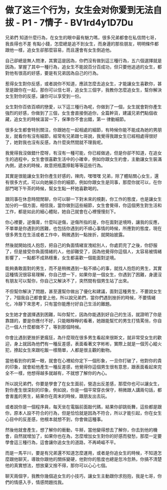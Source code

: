 # 做了这三个行为，女生会对你爱到无法自拔 - P1 - 7情子 - BV1rd4y1D7Du

兄弟們 知道什麼行為，在女生的眼中最有魅力嗎，很多兄弟都會在私信問七哥，我長得也不差 有點小錢，怎麼總是追不到女生，而身邊的那些朋友，明明條件都跟他一樣，追女生卻那麼容易，而且還會有女生倒追他。

自己卻總是無人問津，其實這是因為，你們沒有做到這三種行為，五六個選擇就是因為，掌握了其中一種行為，追女生不能說百分百成功，但只要他追過的女生，都對他有很高的好感，要是有兄弟因為自己的行為。

惹得女生對你反感，或者說你不知道，應該怎麼去追女生，才能讓女生喜歡你，甚至是跟你在一起，那你可以信七哥，追女生三個字，我教你怎麼追女生，幫你解決女生對你的反感，讓你可以享受到一份。

女生對你百依百順的戀愛，以下這三種行為呢，你做到了一個，女生就會對你產生強烈的好感，你做到了三個，女生會直接倒追你，全篇幹貨，建議兄弟們點個收藏，追女生的時候溫習一下，保準你不會出錯，第一 律動細節。

很多女生都會特別關注，你跟她在一起相處的細節，有時候你能不能成為她的男朋友，就看你有沒有細節，經常有兄弟跟七哥說，我覺得我跟女生已經相處得很好了，她對我也沒有反感，為什麼突然間就不理我呢。

我覺得我沒做錯什麼呀，有沒有一種可能，你已經做過，但是你卻不知道，在追女生的過程中，女生會很喜歡生活中的小確幸，例如你跟女生約會，主動讓女生裝滿內側，遞水的時候，故意把瓶蓋擰鬆等等這些行為。

其實是很能讓女生對你產生好感的，辣肉，嘿嘿嘿 兄弟，除了體貼關心女生，還有很多方式，可以向她展示你的細節，例如你跟女生是同事，那麼你就可以，在你部門喝下午茶的時候，幫女生點一杯她喜歡喝的。

跟同事在休息時間閒聊，你可以聊一下對未來的規劃，你工作的態度，也是讓女生加分的一個方面，相信我，當你做到這些細節，女生會覺得，你這個男生對生活和工作，都是如此的細心體貼，她自己就會在心裡慢慢刻下。

你心裡要，逆傷膏，什麼叫逆傷，逆傷所指的是，你在面對逆境時，讓我的反應，不單單是你遇到的困難，也包括你遇到的不順心事情的時候，所應對的態度，現在很多男生在生活或者工作中，稍微遇到一點挫折，就開始披露。

然後就開始找人抱怨，把自己的負面情緒宣洩給別人，你處罰完了之後，你舒服了，但是接受你負面情緒的人，他卻難受了，因為他覺得你這個人，太容易被情緒影響了，一點都不成熟穩重，女生都喜歡一個能面對逆境。

能夠勇敢面對的男生，而不是稍微遇到一點不順心的事，就找人抱怨的男生，其實這種情況很容易理解，你自己想一下，如果你是一個女生，你遇到了困難，身邊沒有朋友可以幫你，你自己又解決不了，突然間有個男生站了出來。

不但幫你解決了問題，甚至還幫你做出了優化和建議，面對這種男生，不要說女生了，7個我自己都會愛上他，所以說兄弟們，當你們遇到挫折的時候，不要情緒化，冷靜下來思考，只有當你能應付好自己生活的難題。

女生她才會選擇遇到困難，叫你幫忙，因為你能遇到好自己的生活，就證明了你是靠譜的，要是你應付不好，只能眼睜睜的看著，她跟能幫忙的男生打情罵俏，你自己一個人什麼都做不了，等到那個時候。

你會比遇到更挫折更瘋狂，為什麼現在很多男生看起來很斯文，就非常受女生的歡迎，身上就因為他們有一種反差感，表面看著文字彬彬，實際上就是一個芳心縱火犯，撩起女生來跟吃飯一樣簡單，人都是很主觀的動物。

當他看到你的第一眼，就會在心裡給你定下一個形象，一旦你打破了，他對你的貴的印象，就會給他產生一種反差感，他覺得你這個男生很有意思，跟表面看起來完全不一樣，他想得越多就越有，不就想了解你的內心。

所以說兄弟們，你要是學會了在女生面前，營造出反差感，那麼你也可以讓女生，對你產生很深刻的印象，例如說，你是一個平常穿衣保守，稍微跟人講兩句話，都會害羞的男生，結果你在周末的時候，跟朋友出去玩。

或者說你是一個程序員，每天坐在電腦前面敲代碼，結果你卻跳街舞，這些都是跟你，原本人設不符合的行為，但是恰恰就是因為不符合，所以才能引起，你在女生心目中的反差感，他根本就想不到，你會做這種事。

然後他就會產生，想了解你的衝動，牛掰，當他變得想去了解你，你去到他的機會，自然就增加了，如果你也在為，怎麼增加女生對你的好感而發愁，那麼一定要學會這三種行為，這會讓你追女生的道路，不再崎嶇不平。

而是一馬平川，要是有兄弟還不知道怎麼運用，或者是你追女生的時候，不知道怎麼跟他聊天，導致你跟他的關係變硬，他對你的態度也總是忽冷忽熱，你搞不清楚他的真實想法，想放棄又捨不得，那你可以心心七個。

聊天兩個字，我教你幾個追女生的小技巧，讓女生主動跟你求抱抱，我是七哥，你們的情感入手，情感問題找我。